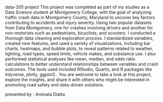  data-205 project
   This project was completed as part of my studies as a Data Science student at Montgomery College, with the goal of analyzing traffic crash data in Montgomery County, Maryland to uncover key factors contributing to accidents and injury severity. Using two popular datasets from Data Montgomery, one for crashes involving drivers and another for non-motorists such as pedestrians, bicyclists, and scooters. I conducted a thorough data cleaning and exploration process. I standardized variables, created new features, and used a variety of visualizations, including bar charts, heatmaps, and bubble plots, to reveal patterns related to weather, lighting, road types, speed limits, vehicle makes, and substance use. I also performed statistical analyses like mean, median, and odds ratio calculations to better understand relationships between variables and crash outcomes. The tools used included RStudio, Quarto, and R packages like tidyverse, plotly, ggplot2.. You are welcome to take a look at this project, explore the insights, and share it with others who might be interested in promoting road safety and data-driven solutions.



presented by : Aminata Diatta
